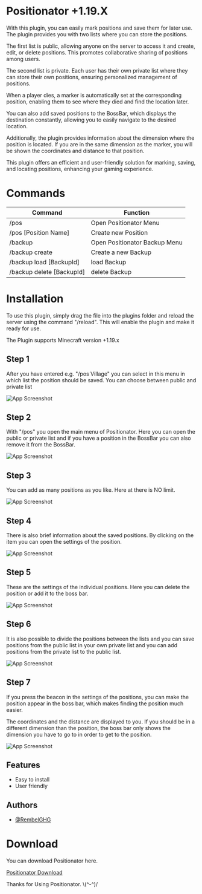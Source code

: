 # Positionator     +1.19.X

With this plugin, you can easily mark positions and save them for later use. The plugin provides you with two lists where you can store the positions.

The first list is public, allowing anyone on the server to access it and create, edit, or delete positions. This promotes collaborative sharing of positions among users.

The second list is private. Each user has their own private list where they can store their own positions, ensuring personalized management of positions.

When a player dies, a marker is automatically set at the corresponding position, enabling them to see where they died and find the location later.

You can also add saved positions to the BossBar, which displays the destination constantly, allowing you to easily navigate to the desired location.

Additionally, the plugin provides information about the dimension where the position is located. If you are in the same dimension as the marker, you will be shown the coordinates and distance to that position.

This plugin offers an efficient and user-friendly solution for marking, saving, and locating positions, enhancing your gaming experience.


# Commands

| Command      | Function                   |
|-----------|---------------------------------|
| /pos  | Open Positionator Menu  |
| /pos [Position Name]  | Create new Position  |
| /backup  |  Open Positionator Backup Menu  |
| /backup create  | Create a new Backup  |
| /backup load [BackupId]  | load Backup  |
| /backup delete [BackupId]  | delete Backup  |

# Installation

To use this plugin, simply drag the file into the plugins folder and reload the server using the command "/reload". This will enable the plugin and make it ready for use.

The Plugin supports Minecraft version +1.19.x
## Step 1
After you have entered e.g. "/pos Village" you can select in this menu in which list the position should be saved.
You can choose between public and private list

![App Screenshot](https://i.ibb.co/d6pNDxv/2023-06-10-01-47-49.png)
## Step 2
With "/pos" you open the main menu of Positionator.
Here you can open the public or private list and if you have a position in the BossBar you can also remove it from the BossBar.

![App Screenshot](https://i.ibb.co/FB3p6PP/2023-06-10-01-48-21.png)
## Step 3

You can add as many positions as you like.
Here at there is NO limit.

![App Screenshot]([https://i.ibb.co/TY4ZH16/2023-06-10-01-39-00.png](https://camo.githubusercontent.com/2ff0f2b63352a4a9fccf21c7325e8f6faa24dd8c944bb0b2a31fb3993932c8c9/68747470733a2f2f692e6962622e636f2f5459345a4831362f323032332d30362d31302d30312d33392d30302e706e67))
## Step 4

There is also brief information about the saved positions.
By clicking on the item you can open the settings of the position.

![App Screenshot](https://i.ibb.co/s6t2bdq/2023-06-10-01-37-39.png)
## Step 5

These are the settings of the individual positions.
Here you can delete the position or add it to the boss bar.

![App Screenshot](https://i.ibb.co/V3rY2ff/2023-06-10-01-39-24.png)
## Step 6

It is also possible to divide the positions between the lists and you can save positions from the public list in your own private list and you can add positions from the private list to the public list.

![App Screenshot](https://i.ibb.co/MR7z1ND/2023-06-10-01-40-12.png)
## Step 7

If you press the beacon in the settings of the positions, you can make the position appear in the boss bar, which makes finding the position much easier.

The coordinates and the distance are displayed to you.
If you should be in a different dimension than the position, the boss bar only shows the dimension you have to go to in order to get to the position.

![App Screenshot](https://i.ibb.co/dcVXqJX/2023-06-10-01-36-51.png)
## Features

- Easy to install
- User friendly


## Authors

- [@RembelGHG](https://github.com/JSander1808)


# Download

You can download Positionator here.

[Positionator Download](https://github.com/JSander1808/Positionator/releases)

Thanks for Using Positionator.   \\(^-^)/
 
